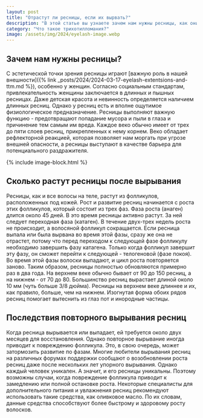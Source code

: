 ```yaml
---
layout: post
title: "Отрастут ли ресницы, если их вырвать?"
description: "В этой статье вы узнаете зачем нам нужны ресницы, как они растут и какие могут быть последствия при их выдергивании. Так же статья отвечает на вопрос – отрастут ли ресницы заново?"
category: "Что такое трихотилломания?"
image: /assets/img/2024/eyelash-image.webp
---
```


## Зачем нам нужны ресницы?

С эстетической точки зрения ресницы играют [важную роль в нашей внешности]({% link _posts/2024/2024-03-17-eyelash-extentsions-and-ttm.md %}),
особенно у женщин. Согласно социальным стандартам, привлекательность женщины заключается в длинных и пышных ресницах. 
Даже детская красота и невинность определяется наличием длинных ресниц. Однако у ресниц есть и вполне ощутимое физиологическое предназначение. 
Ресницы выполняют важную функцию - предотвращают попадание мусора и пыли в глаза и причинение тем самым им вреда. Каждое веко обычно имеет 
от трех до пяти слоев ресниц, прикрепленных к нему корнем. Веко обладает рефлекторной реакцией, которая позволяет 
нам моргать при угрозе внешней опасности, а ресницы выступают в качестве барьера для потенциального раздражителя.

{% include image-block.html %}

## Сколько растут ресницы после вырывания

Ресницы, как и все волосы на теле, растут из фолликулов, расположенных под кожей. Рост и развитие ресниц начинается с роста 
этих фолликулов, который состоит из трех фаз. Фаза роста (анаген) длится около 45 дней. В это время ресницы активно растут. 
За ней следует переходная фаза (катаген). В течение двух-трех недель роста не происходит, а волосяной фолликул сокращается. 
Если ресница выпала или была вырвана во время этой фазы, сразу же она не отрастет, потому что перед переходом к следующей
фазе фолликулу необходимо завершить фазу катагена. Только когда фолликул завершит эту фазу, он сможет перейти к 
следующей - телогеновой (фазе покоя). Во время этой фазы волоски выпадают, и цикл роста повторяется заново. Таким образом, 
ресницы полностью обновляются примерно раз в два года. На верхнем веке обычно бывает от 90 до 150 ресниц, а на 
нижнем - от 70 до 80. Большинство ресниц вырастает длиной около 10 мм (чуть больше 3/8 дюйма). Ресницы на верхнем 
веке длиннее и их, как правило, больше, чем на нижнем. Изогнутая форма обоих рядов ресниц помогает вытеснить из глаз пот и инородные частицы.

## Последствия повторного вырывания ресниц

Когда ресница вырывается или выпадает, ей требуется около двух месяцев для восстановления. Однако повторное вырывание 
иногда приводит к повреждению фолликула. Это, в свою очередь, может затормозить развитие по фазам. Многие любители 
вырывания ресниц на различных форумах поддержки сообщают о возобновлении роста ресниц даже после нескольких лет 
упорного вырывания. Однако каждый человек уникален. А значит, и его ресницы уникальны. Поэтому возможны случаи, когда 
повреждение фолликула приводит к замедлению или полной остановке роста. Некоторые специалисты для дополнительного питания
и увлажнения ресниц рекомендуют использовать такие средства, как оливковое масло. По их словам, данные средства 
способствуют более быстрому и здоровому росту волосков.
